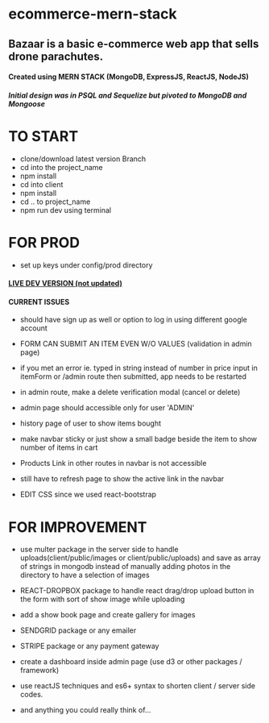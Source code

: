 # ecommerce-mern-stack


## Bazaar is a basic e-commerce web app that sells drone parachutes.

#### Created using MERN STACK (MongoDB, ExpressJS, ReactJS, NodeJS)
##### Initial design was in PSQL and Sequelize but pivoted to MongoDB and Mongoose

# TO START

- clone/download latest version Branch
- cd into the project_name
- npm install
- cd into client
- npm install
- cd .. to project_name
- npm run dev using terminal

# FOR PROD

- set up keys under config/prod directory

#### [LIVE DEV VERSION (not updated)](https://pacific-ocean-87710.herokuapp.com/)


#### CURRENT ISSUES

- should have sign up as well or option to log in using different google account

- FORM CAN SUBMIT AN ITEM EVEN W/O VALUES (validation in admin page)

- if you met an error ie. typed in string instead of number in price input in itemForm or /admin route then submitted, app needs to be restarted

- in admin route, make a delete verification modal (cancel or delete)

- admin page should accessible only for user 'ADMIN'

- history page of user to show items bought

- make navbar sticky or just show a small badge beside the item to show number of items in cart

- Products Link in other routes in navbar is not accessible

- still have to refresh page to show the active link in the navbar

- EDIT CSS since we used react-bootstrap

# FOR IMPROVEMENT

- use multer package in the server side to handle uploads(client/public/images or client/public/uploads) and save as array of strings in mongodb instead of manually adding photos in the directory to have a selection of images

- REACT-DROPBOX package to handle react drag/drop upload button in the form with sort of show image while uploading

- add a show book page and create gallery for images

- SENDGRID package or any emailer

- STRIPE package or any payment gateway

- create a dashboard inside admin page (use d3 or other packages / framework)

- use reactJS techniques and es6+ syntax to shorten client / server side codes.

- and anything you could really think of...

